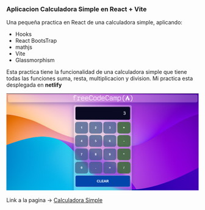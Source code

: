 ### **Aplicacion Calculadora Simple en React + Vite**

 Una pequeña practica en React de una calculadora simple, aplicando:
 
- Hooks
- React BootsTrap
- mathjs
- Vite
-  Glassmorphism

Esta practica tiene la funcionalidad de una calculadora simple que tiene todas las funciones suma, resta, multiplicacion y division. Mi practica esta desplegada en **netlify**

![Calculadora](https://github.com/rodrygo-c-garcia/CalculadoraSimple_React-Vite/blob/master/src/img/Caculadora.png)

Link a la pagina -> [Calculadora Simple](https://calculadora-simple-rodrygo.netlify.app/ "Calculadora Simple")
